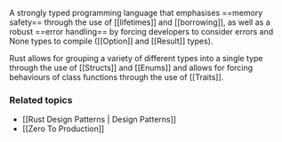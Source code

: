 A strongly typed programming language that emphasises ==memory safety== through the use of [[lifetimes]] and [[borrowing]], as well as a robust ==error handling== by forcing developers to consider errors and None types to compile ([[Option]] and [[Result]] types).

Rust allows for grouping a variety of different types into a single type through the use of [[Structs]] and [[Enums]] and allows for forcing behaviours of class functions through the use of [[Traits]].
### Related topics
- [[Rust Design Patterns | Design Patterns]]
- [[Zero To Production]]